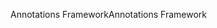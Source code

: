 <span data-ttu-id="f4b82-101">Annotations Framework</span><span class="sxs-lookup"><span data-stu-id="f4b82-101">Annotations Framework</span></span>